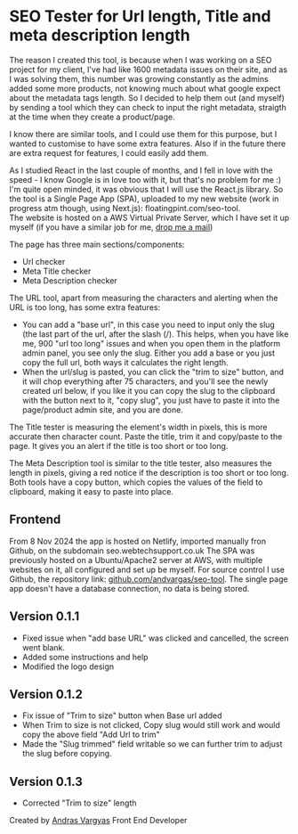 # SEO Tester for Url length, Title and meta description length

The reason I created this tool, is because when I was working on a SEO project for my client, I've had like 1600 metadata issues on their site, and as I was solving them, this number was growing constantly as the admins added some more products, not knowing much about what google expect about the metadata tags length.
So I decided to help them out (and myself) by sending a tool which they can check to input the right metadata, straigth at the time when they create a product/page.

I know there are similar tools, and I could use them for this purpose, but I wanted to customise to have some extra features. Also if in the future there are extra request for features, I could easily add them.

As I studied React in the last couple of months, and I fell in love with the speed - I know Google is in love too with it, but that's no problem for me :) I'm quite open minded, it was obvious that I will use the React.js library.
So the tool is a Single Page App (SPA), uploaded to my new website (work in progress atm though, using Next.js): floatingpint.com/seo-tool.  
The website is hosted on a AWS Virtual Private Server, which I have set it up myself (if you have a similar job for me, [drop me a mail](mailto:av@andrasvargas.com))

The page has three main sections/components:

- Url checker
- Meta Title checker
- Meta Description checker

The URL tool, apart from measuring the characters and alerting when the URL is too long, has some extra features:

- You can add a "base url", in this case you need to input only the slug (the last part of the url, after the slash (/). This helps, when you have like me, 900 "url too long" issues and when you open them in the platform admin panel, you see only the slug. Either you add a base or you just copy the full url, both ways it calculates the right length.
- When the url/slug is pasted, you can click the "trim to size" button, and it will chop everything after 75 characters, and you'll see the newly created url below, if you like it you can copy the slug to the clipboard with the button next to it, "copy slug", you just have to paste it into the page/product admin site, and you are done.

The Title tester is measuring the element's width in pixels, this is more accurate then character count. Paste the title, trim it and copy/paste to the page. It gives you an alert if the title is too short or too long.

The Meta Description tool is similar to the title tester, also measures the length in pixels, giving a red notice if the description is too short or too long. Both tools have a copy button, which copies the values of the field to clipboard, making it easy to paste into place.

## Frontend

From 8 Nov 2024 the app is hosted on Netlify, imported manually fron Github, on the subdomain seo.webtechsupport.co.uk
The SPA was previously hosted on a Ubuntu/Apache2 server at AWS, with multiple websites on it, all configured and set up be myself. For source control I use Github, the repository link: [github.com/andvargas/seo-tool](https://github.com/andvargas/seo-tool).
The single page app doesn't have a database connection, no data is being stored.

## Version 0.1.1

- Fixed issue when "add base URL" was clicked and cancelled, the screen went blank.
- Added some instructions and help
- Modified the logo design

## Version 0.1.2

- Fix issue of "Trim to size" button when Base url added
- When Trim to size is not clicked, Copy slug would still work and would copy the above field "Add Url to trim"
- Made the "Slug trimmed" field writable so we can further trim to adjust the slug before copying.

## Version 0.1.3

- Corrected "Trim to size" length

Created by [Andras Vargyas](mailto:av@andrasvargas.com) Front End Developer

